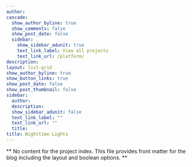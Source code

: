 ```yaml
---
author: 
cascade:
  show_author_byline: true
  show_comments: false
  show_post_date: false
  sidebar:
    show_sidebar_adunit: true
    text_link_label: View all projects
    text_link_url: /platform/
description: 
layout: list-grid
show_author_byline: true
show_button_links: true
show_post_date: false
show_post_thumbnail: false
sidebar:
  author: 
  description: 
  show_sidebar_adunit: false
  text_link_label: ""
  text_link_url: ""
  title: 
title: Nighttime Lights
---
```


** No content for the project index. This file provides front matter for the blog including the layout and boolean options. **
